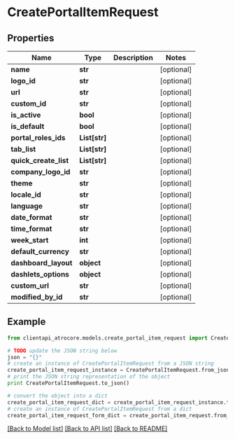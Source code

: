 # CreatePortalItemRequest


## Properties
Name | Type | Description | Notes
------------ | ------------- | ------------- | -------------
**name** | **str** |  | [optional] 
**logo_id** | **str** |  | [optional] 
**url** | **str** |  | [optional] 
**custom_id** | **str** |  | [optional] 
**is_active** | **bool** |  | [optional] 
**is_default** | **bool** |  | [optional] 
**portal_roles_ids** | **List[str]** |  | [optional] 
**tab_list** | **List[str]** |  | [optional] 
**quick_create_list** | **List[str]** |  | [optional] 
**company_logo_id** | **str** |  | [optional] 
**theme** | **str** |  | [optional] 
**locale_id** | **str** |  | [optional] 
**language** | **str** |  | [optional] 
**date_format** | **str** |  | [optional] 
**time_format** | **str** |  | [optional] 
**week_start** | **int** |  | [optional] 
**default_currency** | **str** |  | [optional] 
**dashboard_layout** | **object** |  | [optional] 
**dashlets_options** | **object** |  | [optional] 
**custom_url** | **str** |  | [optional] 
**modified_by_id** | **str** |  | [optional] 

## Example

```python
from clientapi_atrocore.models.create_portal_item_request import CreatePortalItemRequest

# TODO update the JSON string below
json = "{}"
# create an instance of CreatePortalItemRequest from a JSON string
create_portal_item_request_instance = CreatePortalItemRequest.from_json(json)
# print the JSON string representation of the object
print CreatePortalItemRequest.to_json()

# convert the object into a dict
create_portal_item_request_dict = create_portal_item_request_instance.to_dict()
# create an instance of CreatePortalItemRequest from a dict
create_portal_item_request_form_dict = create_portal_item_request.from_dict(create_portal_item_request_dict)
```
[[Back to Model list]](../README.md#documentation-for-models) [[Back to API list]](../README.md#documentation-for-api-endpoints) [[Back to README]](../README.md)



